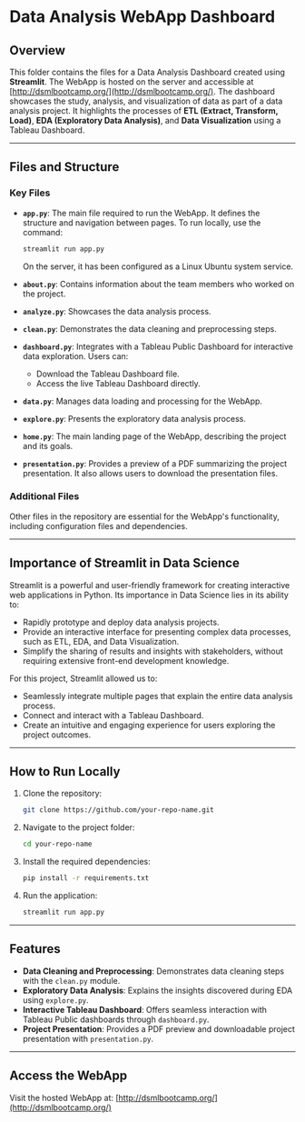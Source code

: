# Data Analysis WebApp Dashboard

## Overview

This folder contains the files for a Data Analysis Dashboard created using **Streamlit**. The WebApp is hosted on the server and accessible at [http://dsmlbootcamp.org/](http://dsmlbootcamp.org/). The dashboard showcases the study, analysis, and visualization of data as part of a data analysis project. It highlights the processes of **ETL (Extract, Transform, Load)**, **EDA (Exploratory Data Analysis)**, and **Data Visualization** using a Tableau Dashboard.

---

## Files and Structure

### **Key Files**

- **`app.py`**: The main file required to run the WebApp. It defines the structure and navigation between pages. To run locally, use the command:

  ```bash
  streamlit run app.py
  ```

  On the server, it has been configured as a Linux Ubuntu system service.

- **`about.py`**: Contains information about the team members who worked on the project.

- **`analyze.py`**: Showcases the data analysis process.

- **`clean.py`**: Demonstrates the data cleaning and preprocessing steps.

- **`dashboard.py`**: Integrates with a Tableau Public Dashboard for interactive data exploration. Users can:

  - Download the Tableau Dashboard file.
  - Access the live Tableau Dashboard directly.

- **`data.py`**: Manages data loading and processing for the WebApp.

- **`explore.py`**: Presents the exploratory data analysis process.

- **`home.py`**: The main landing page of the WebApp, describing the project and its goals.

- **`presentation.py`**: Provides a preview of a PDF summarizing the project presentation. It also allows users to download the presentation files.

### **Additional Files**

Other files in the repository are essential for the WebApp's functionality, including configuration files and dependencies.

---

## Importance of Streamlit in Data Science

Streamlit is a powerful and user-friendly framework for creating interactive web applications in Python. Its importance in Data Science lies in its ability to:

- Rapidly prototype and deploy data analysis projects.
- Provide an interactive interface for presenting complex data processes, such as ETL, EDA, and Data Visualization.
- Simplify the sharing of results and insights with stakeholders, without requiring extensive front-end development knowledge.

For this project, Streamlit allowed us to:

- Seamlessly integrate multiple pages that explain the entire data analysis process.
- Connect and interact with a Tableau Dashboard.
- Create an intuitive and engaging experience for users exploring the project outcomes.

---

## How to Run Locally

1. Clone the repository:
   ```bash
   git clone https://github.com/your-repo-name.git
   ```
2. Navigate to the project folder:
   ```bash
   cd your-repo-name
   ```
3. Install the required dependencies:
   ```bash
   pip install -r requirements.txt
   ```
4. Run the application:
   ```bash
   streamlit run app.py
   ```

---

## Features

- **Data Cleaning and Preprocessing**: Demonstrates data cleaning steps with the `clean.py` module.
- **Exploratory Data Analysis**: Explains the insights discovered during EDA using `explore.py`.
- **Interactive Tableau Dashboard**: Offers seamless interaction with Tableau Public dashboards through `dashboard.py`.
- **Project Presentation**: Provides a PDF preview and downloadable project presentation with `presentation.py`.

---

## Access the WebApp

Visit the hosted WebApp at: [http://dsmlbootcamp.org/](http://dsmlbootcamp.org/)
